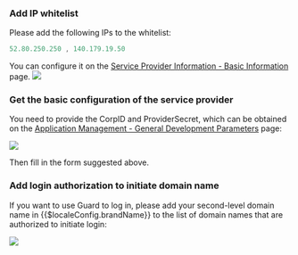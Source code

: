 <IntegrationDetailCard title="Obtain configuration parameters on the enterprise WeChat service provider platform">

### Add IP whitelist

Please add the following IPs to the whitelist:

```js
52.80.250.250 , 140.179.19.50
```

You can configure it on the [Service Provider Information - Basic Information](https://open.work.weixin.qq.com/wwopen/developer#/profile/basic) page.
![](./images/ip-whitelist.png)

### Get the basic configuration of the service provider

You need to provide the CorpID and ProviderSecret, which can be obtained on the [Application Management - General Development Parameters](https://open.work.weixin.qq.com/wwopen/developer#/sass/power/inter) page:

![](./images/get-corp-id-and-provider-secret.png)

Then fill in the form suggested above.

### Add login authorization to initiate domain name

If you want to use Guard to log in, please add your second-level domain name in {{$localeConfig.brandName}} to the list of domain names that are authorized to initiate login:

![](./images/configure-valid-domain.png)

</IntegrationDetailCard>
